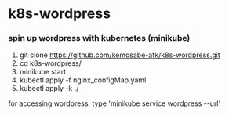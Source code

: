 # k8s-wordpress

### spin up wordpress with kubernetes (minikube)

1. git clone https://github.com/kemosabe-afk/k8s-wordpress.git
2. cd k8s-wordpress/
3. minikube start
4. kubectl apply -f nginx_configMap.yaml
5. kubectl apply -k ./

for accessing wordpress, type 'minikube service wordpress --url'
